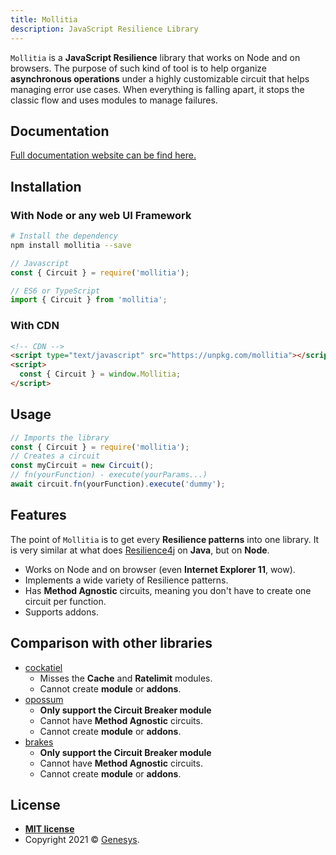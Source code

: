```yaml
---
title: Mollitia
description: JavaScript Resilience Library
---
```


<!-- TODO Badges -->

`Mollitia` is a **JavaScript Resilience** library that works on Node and on browsers.
The purpose of such kind of tool is to help organize **asynchronous operations** under a highly customizable circuit that helps managing error use cases.
When everything is falling apart, it stops the classic flow and uses modules to manage failures.

## Documentation

[Full documentation website can be find here.](https://genesys.github.io/mollitia/)

## Installation

### With Node or any web UI Framework

``` bash
# Install the dependency
npm install mollitia --save
```

``` javascript
// Javascript
const { Circuit } = require('mollitia');
```

``` typescript
// ES6 or TypeScript
import { Circuit } from 'mollitia';
```

### With CDN

``` html
<!-- CDN -->
<script type="text/javascript" src="https://unpkg.com/mollitia"></script>
<script>
  const { Circuit } = window.Mollitia;
</script>
```

## Usage

``` javascript
// Imports the library
const { Circuit } = require('mollitia');
// Creates a circuit
const myCircuit = new Circuit();
// fn(yourFunction) - execute(yourParams...)
await circuit.fn(yourFunction).execute('dummy');
```

## Features

The point of `Mollitia` is to get every **Resilience patterns** into one library.
It is very similar at what does [Resilience4j](https://github.com/resilience4j/resilience4j) on **Java**, but on **Node**.

- Works on Node and on browser (even **Internet Explorer 11**, wow).
- Implements a wide variety of Resilience patterns.
- Has **Method Agnostic** circuits, meaning you don't have to create one circuit per function.
- Supports addons.

## Comparison with other libraries

- [cockatiel](https://github.com/connor4312/cockatiel)
  - Misses the **Cache** and **Ratelimit** modules.
  - Cannot create **module** or **addons**.
- [opossum](https://github.com/nodeshift/opossum)
  - **Only support the Circuit Breaker module**
  - Cannot have **Method Agnostic** circuits.
  - Cannot create **module** or **addons**.
- [brakes](https://github.com/awolden/brakes)
  - **Only support the Circuit Breaker module**
  - Cannot have **Method Agnostic** circuits.
  - Cannot create **module** or **addons**.

## License

- **[MIT license](http://opensource.org/licenses/mit-license.php)**
- Copyright 2021 © [Genesys](https://www.genesys.com/).
